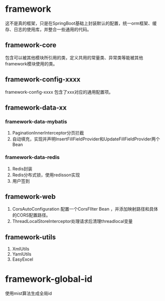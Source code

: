 # framework

这不是真的框架，只是在SpringBoot基础上封装默认的配置，统一orm框架、缓存、日志的使用库，并整合一些通用的代码。

## framework-core

包含可以被其他模块所引用的类，定义共用的常量类、异常类等能被其他framework模块使用的类。

## framework-config-xxxx

framework-config-xxxx 包含了xxx对应的通用配置项。

## framework-data-xx

### framework-data-mybatis

1. PaginationInnerInterceptor分页拦截
2. 自动填充，实现并声明InsertFillFieldProvider和UpdateFillFieldProvider两个Bean

### framework-data-redis

1. Redis封装
2. Redis分布式锁，使用redisson实现
3. 用户签到

## framework-web

1. CorsAutoConfiguration 配置一个CorsFIlter Bean ，并添加映射路径和具体的CORS配置路径。
2. ThreadLocalStoreInterceptor处理请求后清理threadlocal变量

## framework-utils

1. XmlUtils
2. YamlUtils
3. EasyExcel

# framework-global-id

使用mist算法生成全局id
